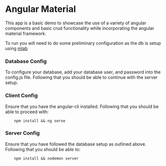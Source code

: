 # Angular Material

This app is a basic demo to showcase the use of a variety of angular components and basic crud functionality while incorporating the angular material framework.

To run you will need to do some preliminary configuration as the db is setup using [mlab](https://mlab.com/)

### Database Config
To configure your database, add your database user, and password into the config.js file. Following that you should be able to continue with the server setup.

### Client Config
Ensure that you have the angular-cli installed. Following that you should be able to proceed with:
```
    npm install && ng serve
```

### Server Config
Ensure that you have followed the database setup as outlined above. Following that you should be able to: 
```
    npm install && nodemon server
```
